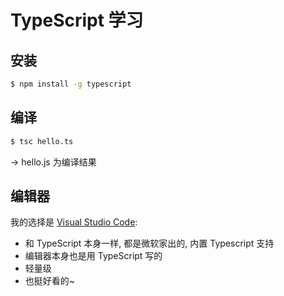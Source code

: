 # TypeScript 学习

## 安装
```bash
$ npm install -g typescript
```
## 编译
```bash
$ tsc hello.ts
```
-> hello.js 为编译结果

## 编辑器
我的选择是 [Visual Studio Code](https://code.visualstudio.com/):
- 和 TypeScript 本身一样, 都是微软家出的, 内置 Typescript 支持
- 编辑器本身也是用 TypeScript 写的
- 轻量级
- 也挺好看的~
